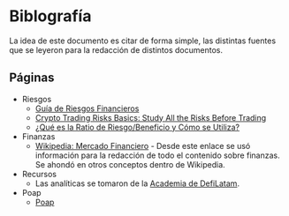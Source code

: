 # Biblografía

La idea de este documento es citar de forma simple, las distintas fuentes que se leyeron para la redacción de distintos documentos.

## Páginas
- Riesgos
  - [Guía de Riesgos Financieros](https://academy.binance.com/es/articles/financial-risk-explained)
  - [Crypto Trading Risks Basics: Study All the Risks Before Trading](https://3commas.io/academy/articles/crypto-trading-risks-basics)
  - [¿Qué es la Ratio de Riesgo/Beneficio y Cómo se Utiliza?](https://academy.binance.com/es/articles/what-is-the-risk-reward-ratio-and-how-to-use-it)
- Finanzas
  - [Wikipedia: Mercado Financiero](https://es.wikipedia.org/wiki/Mercado_financiero) - Desde este enlace se usó información para la redacción de todo el contenido sobre finanzas. Se ahondó en otros conceptos dentro de Wikipedia.
- Recursos
  - Las analíticas se tomaron de la [Academia de DefiLatam](https://academia.defilatam.com/herramientas/analiticas).
- Poap
  - [Poap](http://academia.defilatam.com/poap)
